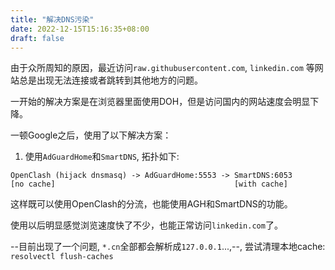 ```yaml
---
title: "解决DNS污染"
date: 2022-12-15T15:16:35+08:00
draft: false
---
```


由于众所周知的原因，最近访问`raw.githubusercontent.com`, `linkedin.com` 等网站总是出现无法连接或者跳转到其他地方的问题。

一开始的解决方案是在浏览器里面使用DOH，但是访问国内的网站速度会明显下降。

一顿Google之后，使用了以下解决方案：

1. 使用`AdGuardHome`和`SmartDNS`, 拓扑如下:
```
OpenClash (hijack dnsmasq) -> AdGuardHome:5553 -> SmartDNS:6053
[no cache]                                        [with cache]
```

这样既可以使用OpenClash的分流，也能使用AGH和SmartDNS的功能。

使用以后明显感觉浏览速度快了不少，也能正常访问`linkedin.com`了。

--目前出现了一个问题, `*.cn`全部都会解析成`127.0.0.1`...,--, 尝试清理本地cache: `resolvectl flush-caches`
